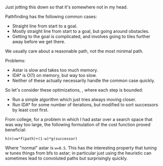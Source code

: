 Just jotting this down so that it's somewhere not in my head.

Pathfinding has the following common cases:

- Straight line from start to a goal.
- Mostly straight line from start to a goal, but going around obstacles.
-  Getting to the goal is complicated, and involves going to tiles further away before we get there.

We usually care about a reasonable path, not the most minimal path.

Problems:

- Astar is slow and takes too much memory.
- IDA* is O(1) on memory, but way too slow.
- Neither of these actually necessarily handle the common case quickly.

So let's consider these optimizations, , where each step is bounded:

- Run a simple algorithm which just tries always moving closer.
- Run IDA* for some number of iterations, but modified to sort successors by least cost first.

From college, for a problem in which I had astar over a search space that was way too large, the following formulation
of the cost function proved beneficial:

```
h(n)=w*f(path)+(1-w)*g(successor)
```

Where "normal" astar is `w=0.5`.  This has the interesting property that tuning w tunes things from bfs to astar; in
particular just using the heuristic can sometimes lead to convoluted paths but surprisingly quickly.